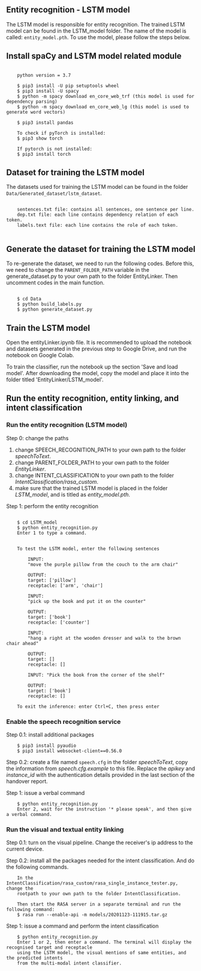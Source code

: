 ## Entity recognition - LSTM model
The LSTM model is responsible for entity recognition. 
The trained LSTM model can be found in the LSTM_model folder. 
The name of the model is called: <code>entity_model.pth</code>.
To use the model, please follow the steps below.

## Install spaCy and LSTM model related module

```angular2html

    python version = 3.7

    $ pip3 install -U pip setuptools wheel
    $ pip3 install -U spacy
    $ python -m spacy download en_core_web_trf (this model is used for dependency parsing)
    $ python -m spacy download en_core_web_lg (this model is used to generate word vectors)

    $ pip3 install pandas

    To check if pyTorch is installed:
    $ pip3 show torch

    If pytorch is not installed:
    $ pip3 install torch 
```

## Dataset for training the LSTM model
    
The datasets used for training the LSTM model can be 
    found in the folder <code>Data/Generated_dataset/lstm_dataset</code>.

```angular2html
    
    sentences.txt file: contains all sentences, one sentence per line.
    dep.txt file: each line contains dependency relation of each token.
    labels.text file: each line contains the role of each token.
    
```

## Generate the dataset for training the LSTM model

To re-generate the dataset, we need to run the following codes. Before this, we need to
change the <code>PARENT_FOLDER_PATH</code> variable in the generate_dataset.py to your own path
to the folder EntityLinker. Then uncomment codes in the main function.

```angular2html

    $ cd Data
    $ python build_labels.py     
    $ python generate_dataset.py

```

## Train the LSTM model

    
Open the entityLinker.ipynb file. It is recommended to upload the notebook and datasets 
generated in the previous step to Google Drive, and run the notebook on Google Colab.

To train the classifier, run the notebook up the section 'Save and load model'. After downloading
the model, copy the model and place it into the folder titled 'EntityLinker/LSTM_model'.
    


## Run the entity recognition, entity linking, and intent classification

### Run the entity recognition (LSTM model)
Step 0: change the paths
1. change SPEECH_RECOGNITION_PATH to your own path to the folder <i>speechToText</i>.
2. change PARENT_FOLDER_PATH to your own path to the folder <i>EntityLinker</i>.
3. change INTENT_CLASSIFICATION to your own path to the folder <i>IntentClassification/rasa_custom</i>.
4. make sure that the trained LSTM model is placed in the folder <i>LSTM_model</i>, and is titled as <i>entity_model.pth</i>.

Step 1: perform the entity recognition
```angular2html
    
    $ cd LSTM_model
    $ python entity_recognition.py
    Enter 1 to type a command.
    
    
    To test the LSTM model, enter the following sentences
    
        INPUT:
        "move the purple pillow from the couch to the arm chair"
        
        OUTPUT: 
        target: ['pillow']
        receptacle: ['arm', 'chair']
    
        INPUT:
        "pick up the book and put it on the counter"
    
        OUTPUT: 
        target: ['book']
        receptacle: ['counter']
    
        INPUT:
        "hang a right at the wooden dresser and walk to the brown chair ahead"

        OUTPUT: 
        target: []
        receptacle: []

        INPUT: "Pick the book from the corner of the shelf"

        OUTPUT:
        target: ['book']
        receptacle: []
    
    To exit the inference: enter Ctrl+C, then press enter

```

### Enable the speech recognition service

Step 0.1: install additional packages
```angular2html
    $ pip3 install pyaudio
    $ pip3 install websocket-client==0.56.0
```

Step 0.2: create a file named <code>speech.cfg</code> in the folder <i>speechToText</i>, copy the information from 
<i>speech.cfg.example</i> to this file. Replace the <i>apikey</i> and <i>instance_id</i>
with the authentication details provided in the last section of the handover report.

Step 1: issue a verbal command
```angular2html
    $ python entity_recognition.py
    Enter 2, wait for the instruction '* please speak', and then give a verbal command.
```

### Run the visual and textual entity linking

Step 0.1: turn on the visual pipeline. Change the receiver's ip address to the current device.

Step 0.2: install all the packages needed for the intent classification. And do the following commands.

```angular2html
    In the IntentClassification/rasa_custom/rasa_single_instance_tester.py, change the 
    rootpath to your own path to the folder IntentClassification.

    Then start the RASA server in a separate terminal and run the following command:
    $ rasa run --enable-api -m models/20201123-111915.tar.gz
```

Step 1: issue a command and perform the intent classification
```angular2html
    $ python entity_recognition.py
    Enter 1 or 2, then enter a command. The terminal will display the recognised target and receptacle 
    using the LSTM model, the visual mentions of same entities, and the predicted intents
    from the multi-modal intent classifier.
```